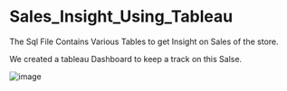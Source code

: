 # Sales_Insight_Using_Tableau


The Sql File Contains Various Tables to get Insight on Sales of the store.

We created a tableau Dashboard to keep a track on this Salse.


![image](https://user-images.githubusercontent.com/25205826/136993718-eff49120-65bc-4cff-afb2-f62d5072a97c.png)
